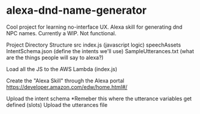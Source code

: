 # alexa-dnd-name-generator

Cool project for learning no-interface UX. Alexa skill for generating dnd NPC names. Currently a WIP. Not functional.

Project Directory Structure
	src
		index.js (javascript logic)
	speechAssets
		IntentSchema.json (define the intents we'll use)
		SampleUtterances.txt (what are the things people will say to alexa?)

	

Load all the JS to the AWS Lambda (index.js)

Create the "Alexa Skill" through the Alexa portal
	https://developer.amazon.com/edw/home.html#/

Upload the intent schema
	*Remeber this where the utterance variables get defined (slots)
Upload the utterances file

